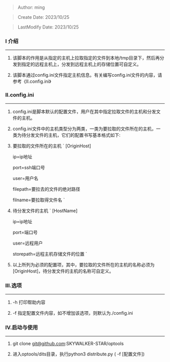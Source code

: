 > Author: ming

> Create Date: 2023/10/25

> LastModify Date: 2023/10/25

### I 介绍
---
1. 该脚本的作用是从指定的主机上拉取指定的文件到本地/tmp目录下，然后再分发到指定的远程主机上，分发到远程主机上的存储位置可自定义。

2. 该脚本通过config.ini文件指定主机信息。有关编写config.ini文件的内容，请参考《II.config.ini》

### II.config.ini
---
1. config.ini是脚本默认的配置文件，用户在其中指定拉取文件的主机和分发文件的主机。

2. config.ini文件中的主机类型分为两类，一类为要拉取的文件所在的主机，一类为待分发文件的主机，它们的配置书写基本格式如下:

3. 要拉取的文件所在的主机
	`
	[OriginHost] 

	ip=ip地址 

	port=ssh端口号 

	user=用户名 

	filepath=要拉去的文件的绝对路径 

	filname=要拉取得文件名 
	`

4. 待分发文件的主机 
	`
	[HostName] 

	ip=ip地址 

	port=端口号 

	user=远程用户 

	storepath=远程主机存储文件的位置 
	`

5. 以上所列为必须的配置项，其中，要拉取的文件所在的主机的名称必须为[OriginHost]，待分发文件的主机的名称可自定义。

### III.选项
---
1. -h 打印帮助内容 

2. -f 指定配置文件内容，如不增加该选项，则默认为./config.ini

### IV.启动与使用
---
1. git clone git@github.com:SKYWALKER-STAR/optools 

2. 进入optools/dits目录，执行python3 distribute.py ( -f [配置文件])
